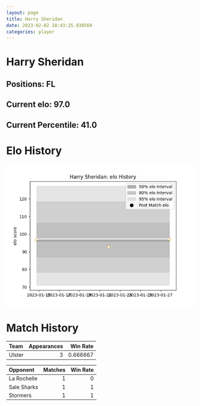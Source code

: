 ```yaml
---  
layout: page  
title: Harry Sheridan  
date: 2023-02-02 18:43:25.930569  
categories: player  
---
```

# Harry Sheridan

## Positions: FL

## Current elo: 97.0

## Current Percentile: 41.0

# Elo History


![elo history](history_HarrySheridan.png)
# Match History


| Team   |   Appearances |   Win Rate |
|:-------|--------------:|-----------:|
| Ulster |             3 |   0.666667 |

| Opponent    |   Matches |   Win Rate |
|:------------|----------:|-----------:|
| La Rochelle |         1 |          0 |
| Sale Sharks |         1 |          1 |
| Stormers    |         1 |          1 |